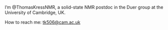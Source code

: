 I’m @ThomasKressNMR, a solid-state NMR postdoc in the Duer group at the University of Cambridge, UK.

How to reach me: tk506@cam.ac.uk

<!---
ThomasKressNMR/ThomasKressNMR is a ✨ special ✨ repository because its `README.md` (this file) appears on your GitHub profile.
You can click the Preview link to take a look at your changes.
--->
